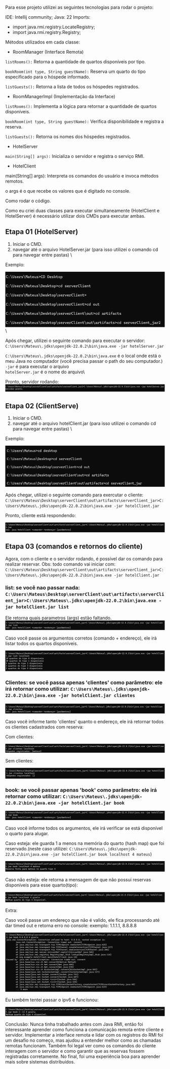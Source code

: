 Para esse projeto utilizei as seguintes tecnologias para rodar o projeto:

IDE: Intellij community;
Java: 22
Imports: 
- import java.rmi.registry.LocateRegistry;
- import java.rmi.registry.Registry;

Métodos utilizados em cada classe:

- RoomManager (Interface Remota)

`listRooms():` Retorna a quantidade de quartos disponíveis por tipo.

`bookRoom(int type, String guestName):` Reserva um quarto do tipo especificado para o hóspede informado.

`listGuests():` Retorna a lista de todos os hóspedes registrados.

- RoomManagerImpl (Implementação da Interface)

`listRooms():` Implementa a lógica para retornar a quantidade de quartos disponíveis.

`bookRoom(int type, String guestName):` Verifica disponibilidade e registra a reserva.

`listGuests():` Retorna os nomes dos hóspedes registrados.

- HotelServer

`main(String[] args):` Inicializa o servidor e registra o serviço RMI.

- HotelClient

main(String[] args): Interpreta os comandos do usuário e invoca métodos remotos.

 o args é o que recebe os valores que é digitado no console.

Como rodar o código.

Como eu criei duas classes para executar simultaneamente (HotelClient e HotelServer) é necessário utilizar dois CMDs para executar ambas.


## Etapa 01 (HotelServer)

1. Iniciar o CMD.
2. navegar até o arquivo HotelServer.jar (para isso utilizei o comando cd para navegar entre pastas) \

Exemplo:

![img_4.png](img_4.png)\

Após chegar, utilizei o seguinte comando para executar o servidor: `C:\Users\Mateus\.jdks\openjdk-22.0.2\bin\java.exe -jar hotelServer.jar`

`C:\Users\Mateus\.jdks\openjdk-22.0.2\bin\java.exe` é o local onde está o meu Java no computador (você precisa passar o path do seu computador.)\
`-jar` é para executar o arquivo \
`hotelServer.jar` é o nome do arquivo\

Pronto, servidor rodando:
![img_5.png](img_5.png)

## Etapa 02 (ClientServe)

1. Iniciar o CMD.
2. navegar até o arquivo hotelClient.jar (para isso utilizei o comando cd para navegar entre pastas) \

Exemplo:

![img.png](img.png)

Após chegar, utilizei o seguinte comando para exercutar o cliente: `C:\Users\Mateus\Desktop\serverClient\out\artifacts\serverClient_jar>C:\Users\Mateus\.jdks\openjdk-22.0.2\bin\java.exe -jar hotelClient.jar`

Pronto, cliente está respondendo: 

![img_1.png](img_1.png)

## Etapa 03 (comandos e retornos do cliente)

Agora, com o cliente e o servidor rodando, é possível dar os comando para realizar reservar. Obs: todo comando vai iniciar com: `C:\Users\Mateus\Desktop\serverClient\out\artifacts\serverClient_jar>C:\Users\Mateus\.jdks\openjdk-22.0.2\bin\java.exe -jar hotelClient.jar`


### list: se você nao passar nada: `C:\Users\Mateus\Desktop\serverClient\out\artifacts\serverClient_jar>C:\Users\Mateus\.jdks\openjdk-22.0.2\bin\java.exe -jar hotelClient.jar list`

Ele retorna quais parametros (args) estão faltando.
![img_2.png](img_2.png)

Caso você passe os argumentos corretos (comando + endereço), ele irá listar todos os quartos disponíveis.

![img_3.png](img_3.png)


### Clientes: se você passa apenas 'clientes' como parâmetro: ele irá retornar como utilizar: `C:\Users\Mateus\.jdks\openjdk-22.0.2\bin\java.exe -jar hotelClient.jar clientes` 


![img_6.png](img_6.png)

Caso você informe tanto 'clientes' quanto o endereço, ele irá retornar todos os clientes cadastrados com reserva:

Com clientes:

![img_8.png](img_8.png)

Sem clientes:

![img_7.png](img_7.png)

### book: se você passar apenas 'book' como parâmetro: ele irá retornar como utilizar: `C:\Users\Mateus\.jdks\openjdk-22.0.2\bin\java.exe -jar hotelClient.jar book`

![img_9.png](img_9.png)

Caso você informe todos os argumentos, ele irá verificar se está disponível o quarto para alugar.

Caso esteja: ele guarda 1 a menos na memória do quarto (hash map) que foi reservado.(neste caso utilizei: `C:\Users\Mateus\.jdks\openjdk-22.0.2\bin\java.exe -jar hotelClient.jar book localhost 4 mateus`)

![img_10.png](img_10.png)

Caso não esteja: ele retorna a mensagem de que não possui reservas disponíveis para esse quarto(tipo):

![img_11.png](img_11.png)

 Extra:
 
Caso você passe um endereço que não é valido, ele fica processando até dar timed out e retorna erro no console:
exemplo: 1.1.1.1, 8.8.8.8

![img_12.png](img_12.png)

Eu também tentei passar o ipv6 e funcionou:

![img_13.png](img_13.png)

Conclusão: Nunca tinha trabalhado antes com Java RMI, então foi interessante aprender como funciona a comunicação remota entre cliente e servidor. Implementar a interface remota e lidar com os registros do RMI foi um desafio no começo, mas ajudou a entender melhor como as chamadas remotas funcionam. Também foi legal ver como os comandos do cliente interagem com o servidor e como garantir que as reservas fossem registradas corretamente. No final, foi uma experiência boa para aprender mais sobre sistemas distribuídos.